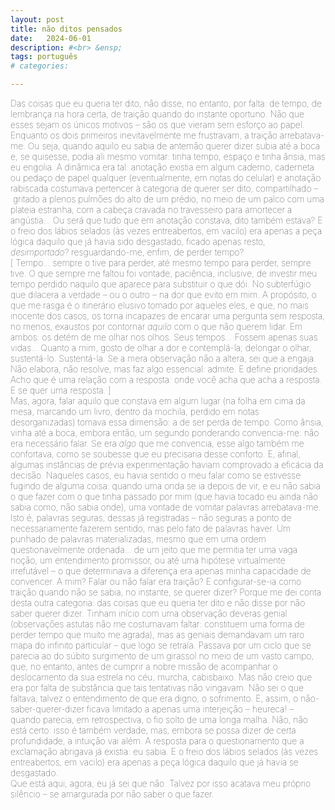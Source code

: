 ```yaml
---
layout: post
title: não ditos pensados
date:   2024-06-01
description: #<br> &ensp; 
tags: português
# categories: 

---
```


<span style="font-size:14px;font-weight:lighter"> Das coisas que eu queria ter dito, não disse, no entanto, por falta: de tempo, de lembrança na hora certa, de traição quando do instante oportuno. Não que esses sejam os únicos motivos – são os que vieram sem esforço ao papel. Enquanto os dois primeiros inevitavelmente me frustravam, a traição arrebatava-me. Ou seja, quando aquilo eu sabia de antemão querer dizer subia até a boca e, se quisesse, podia ali mesmo vomitar: tinha tempo, espaço e tinha ânsia, mas eu engolia. A dinâmica era tal: anotação existia em algum caderno, caderneta ou pedaço de papel qualquer (eventualmente, em notas do celular) e anotação rabiscada costumava pertencer à categoria de querer ser dito, compartilhado – gritado a plenos pulmões do alto de um prédio, no meio de um palco com uma plateia estranha, com a cabeça cravada no travesseiro para amortecer a angústia... Ou será que tudo que em anotação constava, dito também estava? E o freio dos lábios selados (às vezes entreabertos, em vacilo) era apenas a peça lógica daquilo que já havia sido desgastado, ficado apenas resto, <i>desimportado</i>? resguardando-me, enfim, de perder tempo? <br>[ Tempo... sempre o tive para perder, até mesmo tempo para perder, sempre tive. O que sempre me faltou foi vontade, paciência, inclusive, de investir meu tempo perdido naquilo que aparece para substituir o que dói. No subterfúgio que dilacera a verdade – ou o outro – na dor que evito em mim. A propósito, o que me rasga é o itinerário elusivo tomado por aqueles eles, e que, no mais inocente dos casos, os torna incapazes de encarar uma pergunta sem resposta, no menos, exaustos por contornar <i>aquilo</i> com o que não querem lidar. Em ambos: os detém de me olhar nos olhos. Seus tempos... Fossem apenas suas vidas... Quanto a mim, gosto de olhar a dor e contemplá-la; delongar o olhar, sustentá-lo. Sustentá-la. Se a mera observação não a altera, sei que a engaja. Não elabora, não resolve, mas faz algo essencial: admite. E define prioridades. Acho que é uma relação com a resposta: onde você acha que acha a resposta. E se quer uma resposta. ] <br>Mas, agora, falar aquilo que constava em algum lugar (na folha em cima da mesa, marcando um livro, dentro da mochila, perdido em notas desorganizadas) tomava essa dimensão: a de ser perda de tempo. Como ânsia, vinha até a boca, embora então, um segundo ponderando convencia-me: não era necessário falar. Se era <i>algo</i> que me convencia, esse algo também me confortava, como se soubesse que eu precisaria desse conforto. E, afinal, algumas instâncias de prévia experimentação haviam comprovado a eficácia da decisão. Naqueles casos, eu havia sentido o meu falar como se estivesse fugindo de alguma coisa: quando uma onda se ia depois de vir, e eu não sabia o que fazer com o que tinha passado por mim (que havia tocado eu ainda não sabia como, não sabia onde), uma vontade de vomitar palavras arrebatava-me. Isto é, palavras seguras, dessas já registradas – não seguras a ponto de necessariamente fazerem sentido, mas pelo fato de palavras haver. Um punhado de palavras materializadas, mesmo que em uma ordem questionavelmente ordenada... de um jeito que me permitia ter uma vaga noção, um entendimento promissor, ou até uma hipótese virtualmente irrefutável – o que determinava a diferença era apenas minha capacidade de convencer. A mim? Falar ou não falar era traição? E configurar-se-ia como traição quando não se sabia, no instante, se querer dizer? Porque me dei conta desta outra categoria: das coisas que eu queria ter dito e não disse por não saber querer dizer. Tinham início com uma observação deveras genial (observações astutas não me costumavam faltar: constituem uma forma de perder tempo que muito me agrada), mas as geniais demandavam um raro mapa do infinito particular – que logo se retraía. Passava por um ciclo que se parecia ao do súbito surgimento de um girassol no meio de um vasto campo, que, no entanto, antes de cumprir a nobre missão de acompanhar o deslocamento da sua estrela no céu, murcha, cabisbaixo. Mas não creio que era por falta de substância que tais tentativas não vingavam. Não sei o que faltava; talvez o entendimento de que era digno, o sofrimento. E, assim, o não-saber-querer-dizer ficava limitado a apenas uma interjeição – heureca! – quando parecia, em retrospectiva, o fio solto de uma longa malha. Não, não está certo: isso é também verdade, mas, embora se possa dizer de certa profundidade, a intuição vai além. A resposta para o questionamento que a exclamação abrigava já existia: eu sabia. E o freio dos lábios selados (às vezes entreabertos, em vacilo) era apenas a peça lógica daquilo que já havia se desgastado. <br>Que está aqui, agora, eu já sei que não. Talvez por isso acatava meu próprio silêncio – se amargurada por não saber o que fazer.
</span>

<!-- 
<span style="font-size:14px;font-weight:lighter"> Das coisas que eu queria ter dito, não disse, no entanto, por falta: de tempo, de lembrança na hora certa, de traição quando do instante oportuno. Não que esses sejam os únicos motivos – são os que vieram sem esforço ao papel. Enquanto os dois primeiros inevitavelmente frustravam-me – daí a relevância das anotações, essas que, tateando entender as regras do jogo e tentando aplicá-las com certa diligência, passei a evitar trazê-las, e tê-las, comigo – a traição arrebatava-me. Ou seja, quando aquilo eu sabia de antemão querer dizer <i>subia</i> até a boca e, se quisesse, podia ali mesmo vomitar: tinha tempo, espaço e tinha ânsia; mas eu engolia. 
<br><br> A dinâmica era tal: anotação existia em algum caderno, caderneta, pedaço de papel qualquer – eventualmente, em notas do celular. E anotação rabiscada costumava pertencer à categoria de “querer ser dito”, compartilhado... Gritado a plenos pulmões do alto de um prédio para que a população inteira daquela quadra pudesse ouvir, no meio de um palco para que uma plateia estranha pudesse assistir, ou com a cabeça cravada no travesseiro para amortecer a angústia. Ou... será que tudo que em anotação constava, dito também estava? E o freio dos lábios selados – às vezes entreabertos, em vacilo – era apenas a peça lógica daquilo que já havia sido desgastado, ficado apenas resto, <i>desimportado</i>?  resguardando-me, enfim, de perder tempo?
<br><br> Tempo... sempre o tive para perder, até mesmo <i>tempo para perder</i>, sempre tive. O que sempre me faltou foi vontade, paciência, inclusive, de investir meu tempo perdido naquilo que aparece para substituir o que dói. No subterfúgio que dilacera a verdade – ou o outro – na dor que evito em mim. A propósito, o que me rasga é o itinerário elusivo tomado por aqueles eles, e que, no mais inocente dos casos, os torna incapazes de encarar uma pergunta sem resposta, no menos, exaustos por contornar <i>aquilo</i> com o que não querem lidar – em ambos: os detém de me olhar nos olhos. Seus tempos... Fossem apenas suas vidas... Quanto a mim, gosto de olhar a dor e contemplá-la; delongar o olhar, sustentá-lo. Sustentá-la. Se a mera observação não a altera, sei que a engaja. Não elabora, não resolve, mas faz algo essencial: admite. E define prioridades. Acho que é uma relação com a resposta: onde você acha que acha a resposta. E se quer uma resposta.
<br><br> Mas, agora, falar aquilo que constava em algum lugar – na folha em cima da mesa, marcando um livro, dentro da mochila, perdido em notas desorganizadas – tomava essa dimensão: a de ser perda de tempo. Como ânsia, vinha até a boca, embora então, um segundo ponderando convencia-me: não era necessário falar. Se era <i>algo</i> que me convencia, esse algo também me confortava, como se soubesse que eu precisaria desse conforto. E, afinal, algumas instâncias de prévia experimentação haviam comprovado a eficácia da decisão. Naqueles casos, eu havia sentido o meu falar como se estivesse fugindo de alguma coisa: quando uma onda se ia depois de vir, e eu não sabia o que fazer com o que tinha passado por mim – que havia tocado eu ainda não sabia como, não sabia onde – uma vontade de vomitar palavras me arrebatava. Isto é, palavras seguras, dessas já registradas – não seguras a ponto de necessariamente fazerem sentido, mas pelo fato de palavras haver. Um punhado de palavras materializadas, mesmo que em uma ordem questionavelmente ordenada não mandada... de um jeito que me permitia ter uma vaga noção, um entendimento promissor, ou até uma hipótese virtualmente irrefutável – o que determinava a diferença era apenas minha capacidade de convencer. A mim? Falar ou não falar era traição?
<br><br> E configurar-se-ia como traição quando não se sabia, no instante, se querer dizer? Porque dei-me conta desta outra categoria: das coisas que eu queria ter dito e não disse por não saber querer dizer. Tinham início com uma observação deveras genial – observações astutas não me costumavam faltar: constituem uma forma de perder tempo que muito me agrada, mas as geniais demandavam um raro mapa do infinito particular –, que logo se retraía. Passava por um ciclo que se parecia ao do súbito surgimento de um girassol no meio de um vasto campo, que, no entanto, antes de cumprir a nobre missão de acompanhar o deslocamento da sua estrela no céu, murcha, cabisbaixo. Mas não creio que era por falta de substância que tais tentativas não vingavam... Não sei o que faltava; talvez o entendimento de que era digno, o sofrimento. E, assim, o não-saber-querer-dizer ficava limitado a apenas uma interjeição quando parecia, em retrospectiva, o fio solto de uma longa malha. Não, não está certo: isso também é verdade, e embora possa-se dizer de certa profundidade, a intuição vai além. 
<br><br> A resposta para o questionamento que a exclamação abrigava já existia: eu sabia.
<br><br> E que está aqui, agora, eu já sei que não. Talvez por isso acatava meu próprio silêncio – se amargurada por não saber o que fazer.
</span>
 -->
